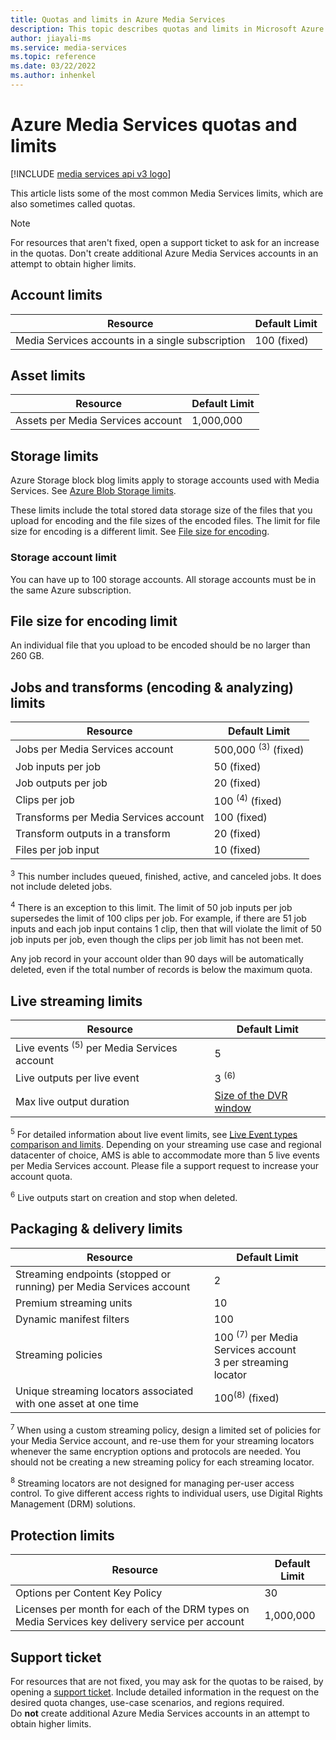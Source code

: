 ```yaml
---
title: Quotas and limits in Azure Media Services
description: This topic describes quotas and limits in Microsoft Azure Media Services.
author: jiayali-ms
ms.service: media-services
ms.topic: reference
ms.date: 03/22/2022
ms.author: inhenkel
---
```


<!-- If you update limits in this topic, make sure to also update /azure/azure-resource-manager/management/azure-subscription-service-limits#media-services-limits -->

# Azure Media Services quotas and limits

[!INCLUDE [media services api v3 logo](./includes/v3-hr.md)]

This article lists some of the most common Media Services limits, which are also sometimes called quotas.

> [!NOTE]
> For resources that aren't fixed, open a support ticket to ask for an increase in the quotas. Don't create additional Azure Media Services accounts in an attempt to obtain higher limits.

## Account limits

| Resource | Default Limit |
| --- | --- |
| Media Services accounts in a single subscription | 100 (fixed) |

## Asset limits

| Resource | Default Limit |
| --- | --- |
| Assets per Media Services account | 1,000,000|

## Storage limits

Azure Storage block blog limits apply to storage accounts used with Media Services.  See [Azure Blob Storage limits](/azure/azure-resource-manager/management/azure-subscription-service-limits#azure-blob-storage-limits).

These limits include the total stored data storage size of the files that you upload for encoding and the file sizes of the encoded files.  The limit for file size for encoding is a different limit. See [File size for encoding](#file-size-for-encoding-limit).

### Storage account limit

You can have up to 100 storage accounts. All storage accounts must be in the same Azure subscription.

## File size for encoding limit

An individual file that you upload to be encoded should be no larger than 260 GB.

## Jobs and transforms (encoding & analyzing) limits

| Resource | Default Limit |
| --- | --- |
| Jobs per Media Services account | 500,000 <sup>(3)</sup> (fixed)|
| Job inputs per job | 50  (fixed)|
| Job outputs per job | 20 (fixed) |
| Clips per job | 100 <sup>(4)</sup> (fixed) |
| Transforms per Media Services account | 100  (fixed)|
| Transform outputs in a transform | 20 (fixed) |
| Files per job input|10 (fixed)|

<sup>3</sup> This number includes queued, finished, active, and canceled jobs. It does not include deleted jobs.

<sup>4</sup> There is an exception to this limit. The limit of 50 job inputs per job supersedes the limit of 100 clips per job. For example, if there are 51 job inputs and each job input contains 1 clip, then that will violate the limit of 50 job inputs per job, even though the clips per job limit has not been met. 

Any job record in your account older than 90 days will be automatically deleted, even if the total number of records is below the maximum quota.

## Live streaming limits

| Resource | Default Limit |
| --- | --- |
| Live events <sup>(5)</sup> per Media Services account |5|
| Live outputs per live event |3 <sup>(6)</sup> |
| Max live output duration | [Size of the DVR window](live-event-cloud-dvr-time-how-to.md) |

<sup>5</sup> For detailed information about live event limits, see [Live Event types comparison and limits](live-event-types-comparison-reference.md). Depending on your streaming use case and regional datacenter of choice, AMS is able to accommodate more than 5 live events per Media Services account. Please file a support request to increase your account quota.

<sup>6</sup> Live outputs start on creation and stop when deleted.

## Packaging & delivery limits

| Resource | Default Limit |
| --- | --- |
| Streaming endpoints (stopped or running) per Media Services account | 2 |
| Premium streaming units | 10 |
| Dynamic manifest filters |100|
| Streaming policies | 100 <sup>(7)</sup> per Media Services account <br/> 3 per streaming locator |
| Unique streaming locators associated with one asset at one time | 100<sup>(8)</sup> (fixed) |

<sup>7</sup> When using a custom streaming policy, design a limited set of policies for your Media Service account, and re-use them for your streaming locators whenever the same encryption options and protocols are needed. You should not be creating a new streaming policy for each streaming locator.

<sup>8</sup> Streaming locators are not designed for managing per-user access control. To give different access rights to individual users, use Digital Rights Management (DRM) solutions.

## Protection limits

| Resource | Default Limit |
| --- | --- |
| Options per Content Key Policy |30 |
| Licenses per month for each of the DRM types on Media Services key delivery service per account|1,000,000|

## Support ticket

For resources that are not fixed, you may ask for the quotas to be raised, by opening a [support ticket](https://portal.azure.com/#blade/Microsoft_Azure_Support/HelpAndSupportBlade/newsupportrequest). Include detailed information in the request on the desired quota changes, use-case scenarios, and regions required. <br/>Do **not** create additional Azure Media Services accounts in an attempt to obtain higher limits.
